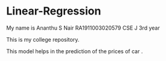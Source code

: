 # Linear-Regression
My name is Ananthu S Nair
RA1911003020579
CSE J 3rd year

This is my college repository.

This model helps in the prediction of the prices of car .
